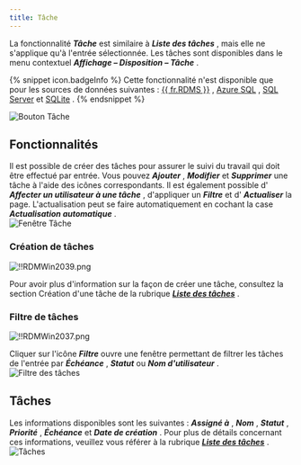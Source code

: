 ```yaml
---
title: Tâche
---
```

La fonctionnalité ***Tâche*** est similaire à ***Liste des tâches*** , mais elle ne s'applique qu'à l'entrée sélectionnée. Les tâches sont disponibles dans le menu contextuel ***Affichage – Disposition – Tâche*** . 

{% snippet icon.badgeInfo %} 
Cette fonctionnalité n'est disponible que pour les sources de données suivantes : [{{ fr.RDMS }}](/fr/rdm/windows/data-sources/data-sources-types/advanced-data-sources/server/) , [Azure SQL](/fr/rdm/windows/data-sources/data-sources-types/advanced-data-sources/microsoft-azure-sql/) , [SQL Server](/fr/rdm/windows/data-sources/data-sources-types/advanced-data-sources/microsoft-sql-server/) et [SQLite](/fr/rdm/windows/data-sources/data-sources-types/sqlite/) . 
{% endsnippet %}
 
![Bouton Tâche](/img/fr/rdm/windows/RDMWin2035.png) 

## Fonctionnalités 

Il est possible de créer des tâches pour assurer le suivi du travail qui doit être effectué par entrée. Vous pouvez ***Ajouter*** , ***Modifier*** et ***Supprimer*** une tâche à l'aide des icônes correspondants. Il est également possible d' ***Affecter un utilisateur à une tâche*** , d'appliquer un ***Filtre*** et d' ***Actualiser*** la page. L'actualisation peut se faire automatiquement en cochant la case ***Actualisation automatique*** .  
![Fenêtre Tâche](/img/fr/rdm/windows/RDMWin2036.png) 

### Création de tâches 

![!!RDMWin2039.png](/img/fr/rdm/windows/RDMWin2039.png) 

Pour avoir plus d'information sur la façon de créer une tâche, consultez la section Création d'une tâche de la rubrique [***Liste des tâches***](/fr/rdm/windows/commands/view/panels/task-list/) . 

### Filtre de tâches 

![!!RDMWin2037.png](/img/fr/rdm/windows/RDMWin2037.png) 

Cliquer sur l'icône ***Filtre*** ouvre une fenêtre permettant de filtrer les tâches de l'entrée par ***Échéance*** , ***Statut*** ou ***Nom d'utilisateur*** .  
![Filtre des tâches](/img/fr/rdm/windows/RDMWin2038.png) 

## Tâches 

Les informations disponibles sont les suivantes : ***Assigné à*** , ***Nom*** , ***Statut*** , ***Priorité*** , ***Échéance*** et ***Date de création*** . Pour plus de détails concernant ces informations, veuillez vous référer à la rubrique [***Liste des tâches***](/fr/rdm/windows/commands/view/panels/task-list/) .  
![Tâches](/img/fr/rdm/windows/RDMWin2040.png) 

